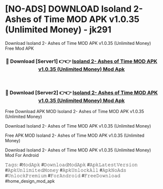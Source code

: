 # [NO-ADS] DOWNLOAD Isoland 2- Ashes of Time MOD APK v1.0.35 (Unlimited Money) - jk291
Download Isoland 2- Ashes of Time MOD APK v1.0.35 (Unlimited Money) Free Mod APK

<div align="center">
<h3>🔴 Download [Server1] 👉👉 <a href="https://apk-comot.site?title=Isoland_2-_Ashes_of_Time_MOD_APK_v1.0.35_(Unlimited_Money)">Isoland 2- Ashes of Time MOD APK v1.0.35 (Unlimited Money) Mod Apk</a></h3><br>

<h3>🔴 Download [Server2] 👉👉 <a href="https://apk-comot.site?title=Isoland_2-_Ashes_of_Time_MOD_APK_v1.0.35_(Unlimited_Money)">Isoland 2- Ashes of Time MOD APK v1.0.35 (Unlimited Money) Mod Apk</a></h3>
</div>


Free Download APK MOD Isoland 2- Ashes of Time MOD APK v1.0.35 (Unlimited Money)

Download Isoland 2- Ashes of Time MOD APK v1.0.35 (Unlimited Money) 

Free APK MOD Isoland 2- Ashes of Time MOD APK v1.0.35 (Unlimited Money) 

Download Isoland 2- Ashes of Time MOD APK v1.0.35 (Unlimited Money) Mod For Android

𝚃𝚊𝚐𝚜: #𝙼𝚘𝚍𝙰𝚙𝚔 #𝙳𝚘𝚠𝚗𝚕𝚘𝚊𝚍𝙼𝚘𝚍𝙰𝚙𝚔 #𝙰𝚙𝚔𝙻𝚊𝚝𝚎𝚜𝚝𝚅𝚎𝚛𝚜𝚒𝚘𝚗 #𝙰𝚙𝚔𝚄𝚗𝚕𝚒𝚖𝚒𝚝𝚎𝚍𝙼𝚘𝚗𝚎𝚢 #𝙰𝚙𝚔𝚄𝚗𝚕𝚘𝚌𝚔𝙰𝚕𝚕 #𝙰𝚙𝚔𝙽𝚘𝙰𝚍𝚜 #𝚄𝚗𝚕𝚘𝚌𝚔𝙿𝚛𝚎𝚖𝚒𝚞𝚖 #𝙵𝚘𝚛𝙰𝚗𝚍𝚛𝚘𝚒𝚍 #𝙵𝚛𝚎𝚎𝙳𝚘𝚠𝚗𝚕𝚘𝚊𝚍 #home_design_mod_apk